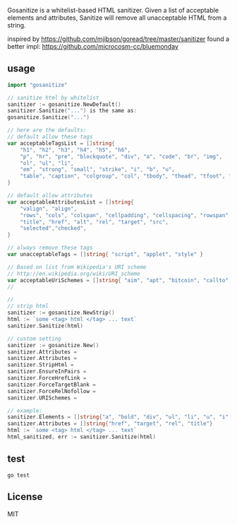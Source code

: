Gosanitize is a whitelist-based HTML sanitizer. Given a list of acceptable elements and attributes, Sanitize will remove all unacceptable HTML from a string.

inspired by https://github.com/mjibson/goread/tree/master/sanitizer
found a better impl: https://github.com/microcosm-cc/bluemonday


## usage

``` Go
import "gosanitize"

// sanitize html by whitelist
sanitizer := gosanitize.NewDefault()
sanitizer.Sanitize("...") is the same as:
gosanitize.Sanitize("...")

// here are the defaults:
// default allow these tags
var acceptableTagsList = []string{
    "h1", "h2", "h3", "h4", "h5", "h6",
    "p", "hr", "pre", "blockquote", "div", "a", "code", "br", "img",
    "ol", "ul", "li",
    "em", "strong", "small", "strike", "i", "b", "u",
    "table", "caption", "colgroup", "col", "tbody", "thead", "tfoot", "tr", "td", "th",
}

// default allow attributes
var acceptableAttributesList = []string{
    "valign", "align",
    "rows", "cols", "colspan", "cellpadding", "cellspacing", "rowspan",
    "title", "href", "alt", "rel", "target", "src",
    "selected","checked",
}

// always remove these tags
var unacceptableTags = []string{ "script", "applet", "style" }

// Based on list from Wikipedia's URI scheme
// http://en.wikipedia.org/wiki/URI_scheme
var acceptableUriSchemes = []string{ "aim", "apt", "bitcoin", "callto", "cvs", "facetime", "feed", "ftp", "git", "gopher", "gtalk", "http", "https", "imap", "irc", "itms", "jabber", "magnet", "mailto", "mms", "msnim", "news", "nntp", "rtmp", "rtsp", "sftp", "skype", "svn", "ymsgr" }
//

//
// strip html
sanitizer := gosanitize.NewStrip()
html := `some <tag> html </tag> ... text`
sanitizer.Sanitize(html)

// custom setting
sanitizer := gosanitize.New()
sanitizer.Attributes =
sanitizer.Attributes =
sanitizer.StripHtml =
sanitizer.EnsureInPairs =
sanitizer.ForceHrefLink =
sanitizer.ForceTargetBlank =
sanitizer.ForceRelNofollow =
sanitizer.URISchemes =

// example:
sanitizer.Elements = []string{"a", "bold", "div", "ul", "li", "u", "i", "p"}
sanitizer.Attributes = []string{"href", "target", "rel", "title"}
html := `some <tag> html </tag> ... text`
html_sanitized, err := sanitizer.Sanitize(html)

```

## test

```
go test
```

## License
MIT
